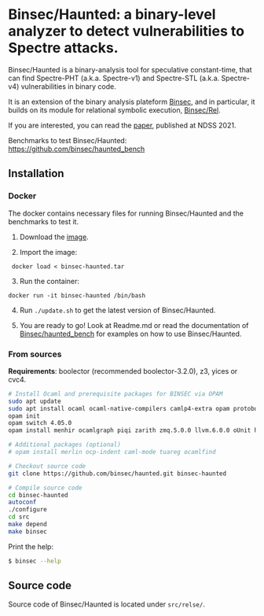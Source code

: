 # Binsec/Haunted: a binary-level analyzer to detect vulnerabilities to Spectre attacks.
Binsec/Haunted is a binary-analysis tool for speculative
constant-time, that can find Spectre-PHT (a.k.a. Spectre-v1) and
Spectre-STL (a.k.a. Spectre-v4) vulnerabilities in binary code.

It is an extension of the binary analysis plateform
[Binsec](https://github.com/binsec/binsec), and in particular, it
builds on its module for relational symbolic execution,
[Binsec/Rel](https://github.com/binsec/Rel).

If you are interested, you can read the
[paper](https://binsec.github.io/assets/publications/papers/2021-ndss.pdf),
published at NDSS 2021.

Benchmarks to test Binsec/Haunted: https://github.com/binsec/haunted_bench

## Installation
### Docker
The docker contains necessary files for running Binsec/Haunted and the benchmarks to test it.

1. Download the [image](https://zenodo.org/record/4442337).

2. Import the image:
```
 docker load < binsec-haunted.tar
```

3. Run the container:
```
docker run -it binsec-haunted /bin/bash
```

4. Run `./update.sh` to get the latest version of Binsec/Haunted.

5. You are ready to go! Look at Readme.md or read the documentation of
   [Binsec/haunted_bench](https://github.com/binsec/haunted_bench) for
   examples on how to use Binsec/Haunted.


### From sources
**Requirements**: boolector (recommended boolector-3.2.0), z3, yices or cvc4.

``` bash
# Install Ocaml and prerequisite packages for BINSEC via OPAM
sudo apt update
sudo apt install ocaml ocaml-native-compilers camlp4-extra opam protobuf-compiler libgmp-dev libzmq3-dev llvm-6.0-dev cmake pkg-config
opam init
opam switch 4.05.0
opam install menhir ocamlgraph piqi zarith zmq.5.0.0 llvm.6.0.0 oUnit hashset containers

# Additional packages (optional)
# opam install merlin ocp-indent caml-mode tuareg ocamlfind

# Checkout source code
git clone https://github.com/binsec/haunted.git binsec-haunted

# Compile source code
cd binsec-haunted
autoconf
./configure
cd src
make depend
make binsec
```

Print the help:
``` bash
$ binsec --help
```

## Source code
Source code of Binsec/Haunted is located under `src/relse/`.
